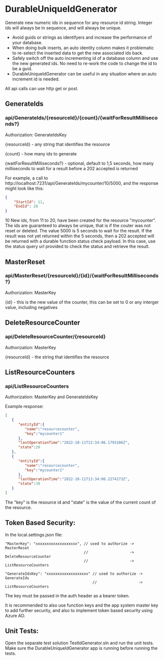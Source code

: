 # DurableUniqueIdGenerator
Generate new numeric ids in sequence for any resource id string. Integer ids will always be in sequence, and will always be unique.

- Avoid guids or strings as identifyers and increase the performance of your database.
- When doing bulk inserts, an auto identity column makes it problematic to re-select the inserted data to get the new associated ids back.
- Safely switch off the auto incrementing id of a database column and use the new generated ids. No need to re-work the code to change the id to be a guid.
- DurableUniqueIdGenerator can be useful in any situation where an auto increment id is needed.

All api calls can use http get or post.

## GenerateIds

### api/GenerateIds/{resourceId}/{count}/{waitForResultMilliseconds?}

Authorization: GenerateIdsKey

{resourceId} - any string that identifies the resource

{count} - how many ids to generate

{waitForResultMilliseconds?} - optional, default to 1,5 seconds, how many milliseconds to wait for a result before a 202 accepted is returned

For example, a call to http://localhost:7231/api/GenerateIds/mycounter/10/5000, and the response might look like this:
```json
{
    "StartId": 11,
    "EndId": 20
}
```
10 New ids, from 11 to 20, have been created for the resource "mycounter". The ids are guaranteed to always be unique, that is if the couter was not reset or deleted. The value 5000 is 5 seconds to wait for the result. If the result was not yet returned within the 5 seconds, then a 202 accepted will be returned with a durable function status check payload. In this case, use the status query url provided to check the status and retrieve the result.

## MasterReset

### api/MasterReset/{resourceId}/{id}/{waitForResultMilliseconds?}

Authorization: MasterKey

{id} - this is the new value of the counter, this can be set to 0 or any interger value, including negatives

## DeleteResourceCounter

### api/DeleteResourceCounter/{resourceId}

Authorization: MasterKey

{resourceId} - the string that identifies the resource

## ListResourceCounters

### api/ListResourceCounters

Authorization: MasterKey and GenerateIdsKey

Example response:
```json
[
   {
      "entityId":{
         "name":"resourcecounter",
         "key":"mycounter1"
      },
      "lastOperationTime":"2022-10-11T13:34:06.1793106Z",
      "state":20
   },
   {
      "entityId":{
         "name":"resourcecounter",
         "key":"mycounter2"
      },
      "lastOperationTime":"2022-10-11T13:34:06.2274173Z",
      "state":30
   }
]
```
The "key" is the resource id and "state" is the value of the current count of the resource.

## Token Based Security:

In the local.settings.json file:

    "MasterKey": "xxxxxxxxxxxxxxxxxxx", // used to authorize -> MasterReset
                                        //                   -> DeleteResourceCounter
                                        //                   -> ListResourceCounters
    
    "GenerateIdsKey": "xxxxxxxxxxxxxxxxxxx" // used to authorize -> GenerateIds
                                            //                   -> ListResourceCounters
    
The key must be passed in the auth header as a bearer token.

It is recommended to also use function keys and the app system master key to add further security, and also to implement token based security using Azure AD.

## Unit Tests:

Open the separate test solution TestIdGenerator.sln and run the unit tests. Make sure the DurableUniqueIdGenerator app is running before running the tests.
